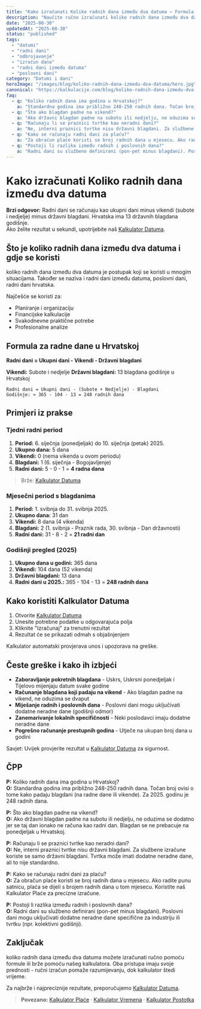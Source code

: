 ```yaml
---
title: "Kako izračunati Koliko radnih dana između dva datuma – Formula, Primjeri i Kalkulator"
description: "Naučite ručno izračunati koliko radnih dana između dva datuma uz formulu i primjere. Za brži rezultat, isprobajte besplatni Kalkulator Datuma."
date: "2025-08-30"
updatedAt: "2025-08-30"
status: "published"
tags:
  - "datumi"
  - "radni dani"
  - "odbrojavanje"
  - "izračun dana"
  - "radni dani između datuma"
  - "poslovni dani"
category: "Datumi i dani"
heroImage: "/images/blog/koliko-radnih-dana-izmedu-dva-datuma/hero.jpg"
canonical: "https://kalkulacije.com/blog/koliko-radnih-dana-izmedu-dva-datuma-hrvatska"
faq:
  - q: "Koliko radnih dana ima godina u Hrvatskoj?"
    a: "Standardna godina ima približno 248-250 radnih dana. Točan broj ovisi o tome kako padaju blagdani (na radne dane ili vikende). Za 2025. godinu je 248 radnih dana."
  - q: "Što ako blagdan padne na vikend?"
    a: "Ako državni blagdan padne na subotu ili nedjelju, ne oduzima se dodatno jer se taj dan ionako ne računa kao radni dan. Blagdan se ne prebacuje na ponedjeljak u Hrvatskoj."
  - q: "Računaju li se praznici tvrtke kao neradni dani?"
    a: "Ne, interni praznici tvrtke nisu državni blagdani. Za službene izračune koriste se samo državni blagdani. Tvrtka može imati dodatne neradne dane, ali to nije standardno."
  - q: "Kako se računaju radni dani za plaću?"
    a: "Za obračun plaće koristi se broj radnih dana u mjesecu. Ako radite punu satnicu, plaća se dijeli s brojem radnih dana u tom mjesecu. Koristite naš Kalkulator Plaće za precizne izračune."
  - q: "Postoji li razlika između radnih i poslovnih dana?"
    a: "Radni dani su službeno definirani (pon-pet minus blagdani). Poslovni dani mogu uključivati dodatne neradne dane specifične za industriju ili tvrtku (npr. kolektivni godišnji)."
---
```


# Kako izračunati Koliko radnih dana između dva datuma

**Brzi odgovor:** Radni dani se računaju kao ukupni dani minus vikendi (subote i nedjelje) minus državni blagdani. Hrvatska ima 13 državnih blagdana godišnje.  
Ako želite rezultat u sekundi, upotrijebite naš [Kalkulator Datuma](/kalkulator-datuma).

## Što je koliko radnih dana između dva datuma i gdje se koristi

koliko radnih dana između dva datuma je postupak koji se koristi u mnogim situacijama. Također se naziva i radni dani između datuma, poslovni dani, radni dani hrvatska.

Najčešće se koristi za:
- Planiranje i organizaciju
- Financijske kalkulacije  
- Svakodnevne praktične potrebe
- Profesionalne analize

## Formula za radne dane u Hrvatskoj

**Radni dani = Ukupni dani - Vikendi - Državni blagdani**

**Vikendi:** Subote i nedjelje
**Državni blagdani:** 13 blagdana godišnje u Hrvatskoj

```
Radni dani = Ukupni dani - (Subote + Nedjelje) - Blagdani
Godišnje: ≈ 365 - 104 - 13 = 248 radnih dana
```

## Primjeri iz prakse

### Tjedni radni period
1. **Period:** 6. siječnja (ponedjeljak) do 10. siječnja (petak) 2025.
2. **Ukupno dana:** 5 dana
3. **Vikendi:** 0 (nema vikenda u ovom periodu)
4. **Blagdani:** 1 (6. siječnja - Bogojavljenje)
5. **Radni dani:** 5 - 0 - 1 = **4 radna dana**

> Brže: [Kalkulator Datuma](/kalkulator-datuma)

### Mjesečni period s blagdanima
1. **Period:** 1. svibnja do 31. svibnja 2025.
2. **Ukupno dana:** 31 dan
3. **Vikendi:** 8 dana (4 vikenda)
4. **Blagdani:** 2 (1. svibnja - Praznik rada, 30. svibnja - Dan državnosti)
5. **Radni dani:** 31 - 8 - 2 = **21 radni dan**

### Godišnji pregled (2025)
1. **Ukupno dana u godini:** 365 dana
2. **Vikendi:** 104 dana (52 vikenda)
3. **Državni blagdani:** 13 dana
4. **Radni dani u 2025.:** 365 - 104 - 13 = **248 radnih dana**


## Kako koristiti Kalkulator Datuma

1. Otvorite [Kalkulator Datuma](/kalkulator-datuma)
2. Unesite potrebne podatke u odgovarajuća polja
3. Kliknite "Izračunaj" za trenutni rezultat
4. Rezultat će se prikazati odmah s objašnjenjem

Kalkulator automatski provjerava unos i upozorava na greške.

## Česte greške i kako ih izbjeći
- **Zaboravljanje pokretnih blagdana** - Uskrs, Uskrsni ponedjeljak i Tijelovo mijenjaju datum svake godine
- **Računanje blagdana koji padaju na vikend** - Ako blagdan padne na vikend, ne oduzima se dvaput
- **Miješanje radnih i poslovnih dana** - Poslovni dani mogu uključivati dodatne neradne dane (godišnji odmor)
- **Zanemarivanje lokalnih specifičnosti** - Neki poslodavci imaju dodatne neradne dane
- **Pogrešno računanje prestupnih godina** - Utječe na ukupan broj dana u godini

Savjet: Uvijek provjerite rezultat u [Kalkulator Datuma](/kalkulator-datuma) za sigurnost.

## ČPP

**P:** Koliko radnih dana ima godina u Hrvatskoj?  
**O:** Standardna godina ima približno 248-250 radnih dana. Točan broj ovisi o tome kako padaju blagdani (na radne dane ili vikende). Za 2025. godinu je 248 radnih dana.

**P:** Što ako blagdan padne na vikend?  
**O:** Ako državni blagdan padne na subotu ili nedjelju, ne oduzima se dodatno jer se taj dan ionako ne računa kao radni dan. Blagdan se ne prebacuje na ponedjeljak u Hrvatskoj.

**P:** Računaju li se praznici tvrtke kao neradni dani?  
**O:** Ne, interni praznici tvrtke nisu državni blagdani. Za službene izračune koriste se samo državni blagdani. Tvrtka može imati dodatne neradne dane, ali to nije standardno.

**P:** Kako se računaju radni dani za plaću?  
**O:** Za obračun plaće koristi se broj radnih dana u mjesecu. Ako radite punu satnicu, plaća se dijeli s brojem radnih dana u tom mjesecu. Koristite naš Kalkulator Plaće za precizne izračune.

**P:** Postoji li razlika između radnih i poslovnih dana?  
**O:** Radni dani su službeno definirani (pon-pet minus blagdani). Poslovni dani mogu uključivati dodatne neradne dane specifične za industriju ili tvrtku (npr. kolektivni godišnji).


## Zaključak

koliko radnih dana između dva datuma možete izračunati ručno pomoću formule ili brže pomoću našeg kalkulatora. Oba pristupa imaju svoje prednosti - ručni izračun pomaže razumijevanju, dok kalkulator štedi vrijeme.

Za najbrže i najpreciznije rezultate, preporučujemo [Kalkulator Datuma](/kalkulator-datuma).

> **Povezano:** [Kalkulator Plaće](/kalkulator-place) · [Kalkulator Vremena](/kalkulator-vremena) · [Kalkulator Postotka](/kalkulator-postotka)


<script type="application/ld+json">
{
  "@context": "https://schema.org",
  "@type": "Article",
  "headline": "Kako izračunati Koliko radnih dana između dva datuma – Formula, Primjeri i Kalkulator",
  "description": "Naučite ručno izračunati koliko radnih dana između dva datuma uz formulu i primjere. Za brži rezultat, isprobajte besplatni Kalkulator Datuma.",
  "image": "https://kalkulacije.com/images/blog/koliko-radnih-dana-izmedu-dva-datuma/hero.jpg",
  "datePublished": "2025-08-30",
  "dateModified": "2025-08-30",
  "author": {
    "@type": "Organization",
    "name": "Kalkulacije Tim"
  },
  "publisher": {
    "@type": "Organization",
    "name": "Kalkulacije",
    "logo": {
      "@type": "ImageObject",
      "url": "https://kalkulacije.com/logo.png"
    }
  },
  "mainEntityOfPage": {
    "@type": "WebPage",
    "@id": "https://kalkulacije.com/blog/koliko-radnih-dana-izmedu-dva-datuma-hrvatska"
  }
}
</script>

<script type="application/ld+json">
{
  "@context": "https://schema.org",
  "@type": "FAQPage",
  "mainEntity": [
    {
      "@type": "Question",
      "name": "Koliko radnih dana ima godina u Hrvatskoj?",
      "acceptedAnswer": {
        "@type": "Answer",
        "text": "Standardna godina ima približno 248-250 radnih dana. Točan broj ovisi o tome kako padaju blagdani (na radne dane ili vikende). Za 2025. godinu je 248 radnih dana."
      }
    },
    {
      "@type": "Question",
      "name": "Što ako blagdan padne na vikend?",
      "acceptedAnswer": {
        "@type": "Answer",
        "text": "Ako državni blagdan padne na subotu ili nedjelju, ne oduzima se dodatno jer se taj dan ionako ne računa kao radni dan. Blagdan se ne prebacuje na ponedjeljak u Hrvatskoj."
      }
    },
    {
      "@type": "Question",
      "name": "Računaju li se praznici tvrtke kao neradni dani?",
      "acceptedAnswer": {
        "@type": "Answer",
        "text": "Ne, interni praznici tvrtke nisu državni blagdani. Za službene izračune koriste se samo državni blagdani. Tvrtka može imati dodatne neradne dane, ali to nije standardno."
      }
    },
    {
      "@type": "Question",
      "name": "Kako se računaju radni dani za plaću?",
      "acceptedAnswer": {
        "@type": "Answer",
        "text": "Za obračun plaće koristi se broj radnih dana u mjesecu. Ako radite punu satnicu, plaća se dijeli s brojem radnih dana u tom mjesecu. Koristite naš Kalkulator Plaće za precizne izračune."
      }
    },
    {
      "@type": "Question",
      "name": "Postoji li razlika između radnih i poslovnih dana?",
      "acceptedAnswer": {
        "@type": "Answer",
        "text": "Radni dani su službeno definirani (pon-pet minus blagdani). Poslovni dani mogu uključivati dodatne neradne dane specifične za industriju ili tvrtku (npr. kolektivni godišnji)."
      }
    }
  ]
}
</script>